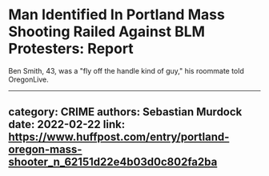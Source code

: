 # Man Identified In Portland Mass Shooting Railed Against BLM Protesters: Report

Ben Smith, 43, was a "fly off the handle kind of guy," his roommate told OregonLive.

---
category: CRIME
authors: Sebastian Murdock
date: 2022-02-22
link: https://www.huffpost.com/entry/portland-oregon-mass-shooter_n_62151d22e4b03d0c802fa2ba
---
